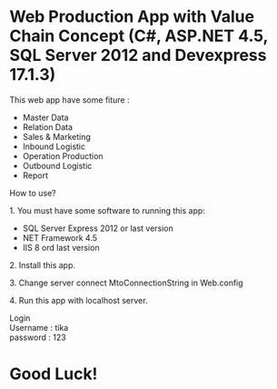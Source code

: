 # Web Production App with Value Chain Concept (C#, ASP.NET 4.5, SQL Server 2012 and Devexpress 17.1.3)
<p>This web app have some fiture :</p>
<ul>
 <li>Master Data</li>
 <li>Relation Data</li>
  <li>Sales & Marketing</li>
  <li>Inbound Logistic</li>
  <li>Operation Production</li>
  <li>Outbound Logistic</li>
  <li>Report</li>
</ul>

<p>How to use?</p>
<p>1. You must have some software to running this app:</p>
<ul>
 <li>SQL Server Express 2012 or last version</li>
 <li>NET Framework 4.5</li>
 <li>IIS 8 ord last version</li>
</ul>
<p>2. Install this app.</p>
<p>3. Change server connect MtoConnectionString in Web.config</p>
<p>4. Run this app with localhost server.</p>
Login</br>
Username : tika</br>
password : 123

# Good Luck!
